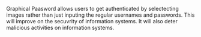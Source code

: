 Graphical Paasword allows users to get authenticated by selectecting images rather than just inputing the regular
usernames and passwords. This will improve on the secuvrity of information systems. It will also deter malicious activities
on information systems.